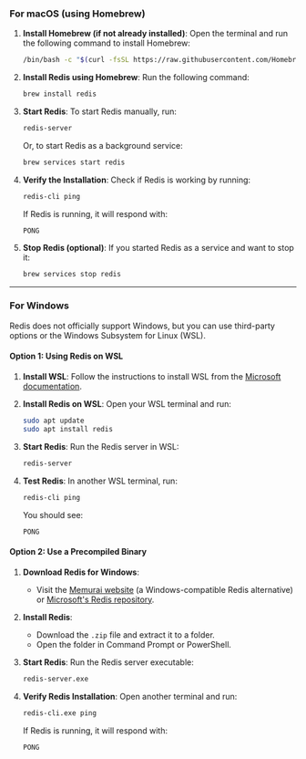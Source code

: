 

### **For macOS (using Homebrew)**

1. **Install Homebrew (if not already installed)**:
   Open the terminal and run the following command to install Homebrew:
   ```bash
   /bin/bash -c "$(curl -fsSL https://raw.githubusercontent.com/Homebrew/install/HEAD/install.sh)"
   ```

2. **Install Redis using Homebrew**:
   Run the following command:
   ```bash
   brew install redis
   ```

3. **Start Redis**:
   To start Redis manually, run:
   ```bash
   redis-server
   ```

   Or, to start Redis as a background service:
   ```bash
   brew services start redis
   ```

4. **Verify the Installation**:
   Check if Redis is working by running:
   ```bash
   redis-cli ping
   ```
   If Redis is running, it will respond with:
   ```
   PONG
   ```

5. **Stop Redis (optional)**:
   If you started Redis as a service and want to stop it:
   ```bash
   brew services stop redis
   ```

---

### **For Windows**

Redis does not officially support Windows, but you can use third-party options or the Windows Subsystem for Linux (WSL).

#### **Option 1: Using Redis on WSL**
1. **Install WSL**:
   Follow the instructions to install WSL from the [Microsoft documentation](https://learn.microsoft.com/en-us/windows/wsl/install).

2. **Install Redis on WSL**:
   Open your WSL terminal and run:
   ```bash
   sudo apt update
   sudo apt install redis
   ```

3. **Start Redis**:
   Run the Redis server in WSL:
   ```bash
   redis-server
   ```

4. **Test Redis**:
   In another WSL terminal, run:
   ```bash
   redis-cli ping
   ```
   You should see:
   ```
   PONG
   ```

#### **Option 2: Use a Precompiled Binary**
1. **Download Redis for Windows**:
   - Visit the [Memurai website](https://www.memurai.com/) (a Windows-compatible Redis alternative) or [Microsoft's Redis repository](https://github.com/microsoftarchive/redis/releases).

2. **Install Redis**:
   - Download the `.zip` file and extract it to a folder.
   - Open the folder in Command Prompt or PowerShell.

3. **Start Redis**:
   Run the Redis server executable:
   ```bash
   redis-server.exe
   ```

4. **Verify Redis Installation**:
   Open another terminal and run:
   ```bash
   redis-cli.exe ping
   ```
   If Redis is running, it will respond with:
   ```
   PONG
   ```


